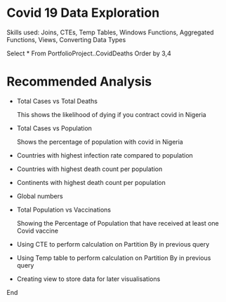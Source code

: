 
# Covid 19 Data Exploration

Skills used: Joins, CTEs, Temp Tables, Windows Functions, Aggregated Functions, Views, Converting Data Types

Select *
From PortfolioProject..CovidDeaths
Order by 3,4

# Recommended Analysis

* Total Cases vs Total Deaths 
  
  This shows the likelihood of dying if you contract covid in Nigeria

* Total Cases vs Population
  
  Shows the percentage of population with covid in Nigeria

* Countries with highest infection rate compared to population

* Countries with highest death count per population

* Continents with highest death count per population

* Global numbers 

* Total Population vs Vaccinations

  Showing the Percentage of Population that have received at least one Covid vaccine

* Using CTE to perform calculation on Partition By in previous query 

* Using Temp table to perform calculation on Partition By in previous query

* Creating view to store data for later visualisations

End


